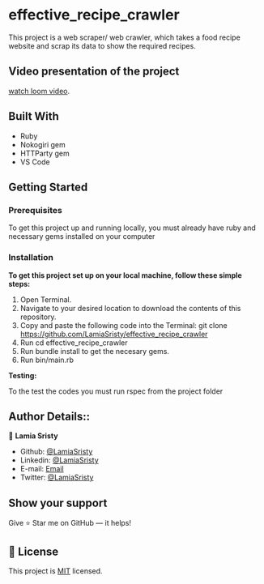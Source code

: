 # effective_recipe_crawler

This project is a web scraper/ web crawler, which takes a food recipe website and scrap its data to show the required recipes. 

## Video presentation of the project 

[watch loom video]().


## Built With

- Ruby
- Nokogiri gem
- HTTParty gem
- VS Code

## Getting Started

### Prerequisites

To get this project up and running locally, you must already have ruby and necessary gems installed on your computer

### Installation

**To get this project set up on your local machine, follow these simple steps:**

1. Open Terminal.
2. Navigate to your desired location to download the contents of this repository.
3. Copy and paste the following code into the Terminal: git clone https://github.com/LamiaSristy/effective_recipe_crawler
4. Run cd effective_recipe_crawler
5. Run bundle install to get the necesary gems.
6. Run bin/main.rb
    
**Testing:**   

To the test the codes you must run rspec from the project folder


## Author Details::

👤 **Lamia Sristy**

- Github: [@LamiaSristy](https://github.com/LamiaSristy)
- Linkedin: [@LamiaSristy](https://www.linkedin.com/in/lamia-hemayet-sristy/)
- E-mail: <a href="mailto:lamiasristy@gmail.com?subject=Hello Lamia!">Email</a>  
- Twitter: [@LamiaSristy](https://twitter.com/lsristy1)


## Show your support

Give ⭐ Star me on GitHub — it helps!

## 📝 License

This project is [MIT](lic.url) licensed.   
